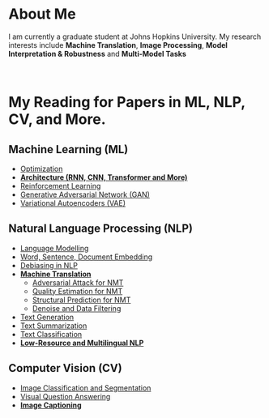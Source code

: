 # About Me
I am currently a graduate student at Johns Hopkins University. 
My research interests include **Machine Translation**, **Image Processing**, **Model Interpretation & Robustness** and **Multi-Model Tasks**


<br/>

# My Reading for Papers in ML, NLP, CV, and More. 

## Machine Learning (ML)

 - [Optimization](./ML/ML_optimization.md)
 - [**Architecture (RNN, CNN, Transformer and More)**](./ML/architecture.md)
 - [Reinforcement Learning](./ML/ML_reinforcement.md)
 - [Generative Adversarial Network (GAN)](./ML/ML_GAN.md)
 - [Variational Autoencoders (VAE)](./ML/ML_VAE.md)


## Natural Language Processing (NLP)
 - [Language Modelling](./NLP/PLM.md)
 - [Word, Sentence, Document Embedding](./NLP/NLP_embedding.md)
 - [Debiasing in NLP](./NLP/bias.md)
 - [**Machine Translation**](./NLP/MT)
    - [Adversarial Attack for NMT](./NLP/MT/adversarial.md)
    - [Quality Estimation for NMT](./NLP/MT/QE.md)
    - [Structural Prediction for NMT](./NLP/MT/SP.md)
    - [Denoise and Data Filtering](./NLP/MT/Denoise.md)
 - [Text Generation](./NLP/NLP_generation.md)
 - [Text Summarization](./NLP/NLP_summarization.md)
 - [Text Classification](./NLP/NLP_classification.md)
 - [**Low-Resource and Multilingual NLP**](./NLP/NLP_multilingual.md)

## Computer Vision (CV)
 - [Image Classification and Segmentation](./CV/segmentation.md)
 - [Visual Question Answering](./CV/CV_visual_QA.md)
 - [**Image Captioning**](./CV/captioning.md)


